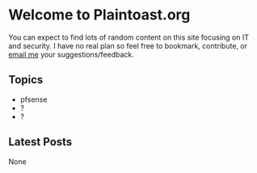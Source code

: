 # Welcome to Plaintoast.org

You can expect to find lots of random content on this site focusing on IT and security. I have no real plan so feel free to bookmark, contribute, or [email me](ZcatK@plaintoast.org) your suggestions/feedback. 

## Topics

- pfsense
- ?
- ?

## Latest Posts

None
